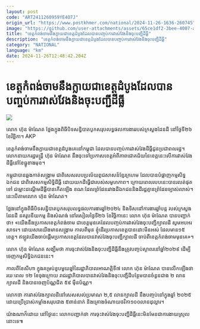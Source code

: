```yaml
---
layout: post
code: "ART2411260959YE4O7J"
origin_url: "https://www.postkhmer.com/national/2024-11-26-1636-260745"
image: "https://github.com/user-attachments/assets/65ce1df2-3bee-4007-a2a1-207dd7dcb8bb"
title: "ខេត្ត​កំពង់​ចាម​នឹង​ក្លាយ​ជា​ខេត្ត​ដំបូង​ដែល​បាន​បញ្ចប់​ការ​វាស់វែង​និង​ចុះ​បញ្ជី​ដីធ្លី"
description: "​​ខេត្ត​កំពង់​ចាម​នឹង​ក្លាយ​ជា​ខេត្ត​ដំបូង​ដែល​បាន​បញ្ចប់​ការ​វាស់វែង​និង​ចុះ​បញ្ជី​ដីធ្លី​"
category: "NATIONAL"
language: "km"
date: 2024-11-26T12:48:42.204Z
---
```


# ខេត្ត​កំពង់​ចាម​នឹង​ក្លាយ​ជា​ខេត្ត​ដំបូង​ដែល​បាន​បញ្ចប់​ការ​វាស់វែង​និង​ចុះ​បញ្ជី​ដីធ្លី

![](https://github.com/user-attachments/assets/55ccefc0-dbde-4c55-a1f2-0cc3a084211e)

លោក ហ៊ុន ម៉ាណែត ថ្លែង​ក្នុង​ពិធី​បិទ​សន្និបាត​បូក​សរុប​លទ្ធផល​ការងារ​របស់​ក្រសួង​ដែនដី នៅ​ថ្ងៃ​ទី២៦ ខែ​វិច្ឆិកា។ AKP

ខេត្ត​កំពង់​ចាម​នឹង​ក្លាយ​ជា​ខេត្ត​ដំបូង​គេ​នៅ​កម្ពុជា​ ដែល​បាន​បញ្ចប់​ការ​វាស់វែង​ដីធ្លី​ជូន​ប្រជាពលរដ្ឋ។ លោក​នាយក​រដ្ឋមន្ត្រី ហ៊ុន ម៉ាណែត នឹង​ចុះ​ទៅ​ប្រកាស​ខេត្ត​អំពី​ភាព​ជោគ​ជ័យ​នៃ​ខេត្ត​នេះ​លើ​ការ​វាស់​វែង​ដី​ធ្លី ​នៅ​ខែ​ធ្នូ​ខាង​មុខ។

កម្ពុជា​បាន​ឆ្លង​កាត់​សង្គ្រាម ជា​ពិសេស​របប​ប្រល័យ​ពូជសាសន៍​ខ្មែរ​ក្រហម ដែល​បាន​បំផ្លាញ​កម្មសិទ្ធ​ឯកជន ជា​ពិសេស​កម្មសិទ្ធិ​ដីធ្លី ដោយ​យក​ដី​ធ្វើ​ជា​របស់​សមូហភាព។ ក្រោយ​ពេល​របប​នេះ​បាន​រលត់​ផុត​ទៅ ជម្លោះ​ដណ្ដើម​ដីធ្លី​បាន​កើត​ឡើង ខណៈ​ដែល​ព្រំដែន​រវាង​ដី​ឯកជន​និង​ដី​រដ្ឋ​គ្មាន​ព្រំដែន​ច្បាស់​លាស់។ នេះ​បើ​តាម​លោក ហ៊ុន ម៉ាណែត។

ថ្លែង​នៅ​ក្នុង​ពិធី​បិទសន្និបាត​បូក​សរុប​លទ្ធផល​ការងារ​ឆ្នាំ២០២៤ និង​ទិស​ដៅ​ការងារ​ឆ្នាំ​បន្ត របស់​ក្រសួង​ដែនដី នគរូបនីយកម្ម និង​សំណង់ នៅ​រសៀល​ថ្ងៃ​ទី២៦ ខែ​វិច្ឆិកា​នេះ លោក ហ៊ុន ម៉ាណែត បាន​បញ្ជាក់​ថា៖ «យើង​នឹង​ប្រកាស​ខេត្ត​កំពង់​ចាម ជា​ខេត្ត​មុន​គេ​ដែល​បញ្ចប់​ការ​វាស់​វែង​ចុះ​បញ្ជី​ក្បាល​ដី សូម​អបអរ​សាទរ។ ដោយសារ​យើង​មាន​សង្គ្រាម កាល​ពី​មុន ខ្ញុំ​ដើរ​ប្រកាស​ខេត្ត​បាន​ដោះ​មីន​អស់ ដែល​មាន​១៥​ខេត្ត។ ឥឡូវ​យើង​ចាប់​ផ្ដើម​ប្រកាស​ខេត្ត​ដែល​បាន​វាស់​វែង​ចុះ​បញ្ជី​ក្បាល​ដី ចាប់​ពី​ខេត្ត​កំពង់​ចាម​មុន​គេ»។

លោក ហ៊ុន ម៉ាណែត សង្ឃឹម​ថា ការ​ចុះ​វាស់​វែង​និង​ចុះ​បញ្ជី​ដីធ្លី​នឹង​ត្រូវ​បញ្ចប់​ស្ថាពរ​នៅ​ឆ្នាំ​២០២៩ ដើម្បី​ចេញ​កម្មសិទ្ធិ​ឯកជន​នេះ។

កាល​ពី​ខែ​សីហា ក្នុង​គម្រប់​ខួប​មួយ​ឆ្នាំ​នៃ​រដ្ឋាភិបាល​អាណត្តិ​ទី៧ លោក ហ៊ុន ម៉ាណែត បាន​លើក​ឡើង​ថា រយៈ​ពេល ១២ ខែ​ចុង​ក្រោយ រាជរដ្ឋាភិបាល​បាន​វាស់​វែង​និង​ចុះ​បញ្ជី​ដី​បន្ថែម​បាន​ចំនួន​ជាង ២​ លាន​ក្បាល​ដី និង​បាន​ចេញ​ប័ណ្ណ​ជិត ៥៩​ ម៉ឺន​ប័ណ្ណ។

លោក​ថា ​ការ​វាស់​វែង​ក្បាល​ដី​នៅ​សេស​សល់​ប្រមាណ ២,៥​ លាន​ក្បាល​ដី នឹង​បញ្ចប់​នៅ​ក្នុង​ឆ្នាំ ២០២៥ ដោយ​ប្រើ​ប្រាស់​កម្លាំង​សរុប​ជាង​ ៥​ពាន់​នាក់ និង​គ្រោង​ចំណាយ​ថវិកា​១០០​លាន​ដុល្លារ។

យ៉ាង​ណា​ក៏​ដោយ នៅ​ថ្ងៃ​នេះ លោក​បញ្ជាក់​ថា ការ​ចុះ​វាស់វែង​ចុះ​បញ្ជី​ដីធ្លី​នេះ​មិន​មែន​ជា​ការ​ងាយ​ស្រួល​នោះ​ទេ៕